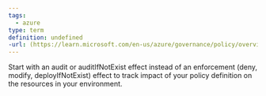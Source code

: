 ```yaml
---
tags:
  - azure
type: term
definition: undefined
-url: (https://learn.microsoft.com/en-us/azure/governance/policy/overview)
---
```


Start with an audit or auditIfNotExist effect instead of an enforcement (deny, modify, deployIfNotExist) effect to track impact of your policy definition on the resources in your environment. 